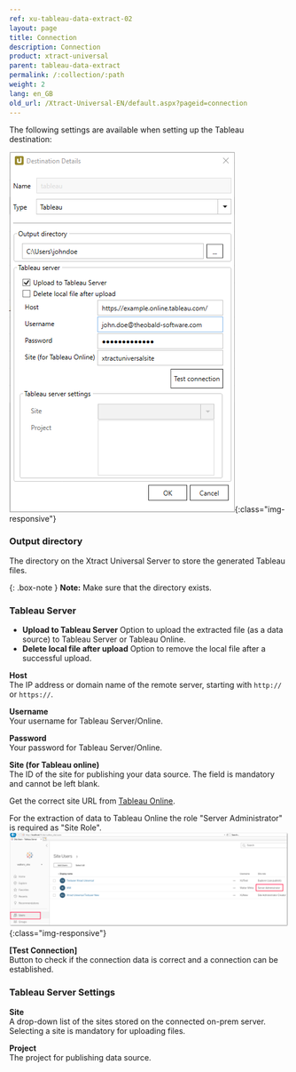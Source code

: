 ```yaml
---
ref: xu-tableau-data-extract-02
layout: page
title: Connection
description: Connection
product: xtract-universal
parent: tableau-data-extract
permalink: /:collection/:path
weight: 2
lang: en_GB
old_url: /Xtract-Universal-EN/default.aspx?pageid=connection
---
```


The following settings are available when setting up the Tableau destination:

![tableauDestinationDetails-hyper](/img/content/tableauDestinationDetails-hyper.png){:class="img-responsive"}

### Output directory
The directory on the Xtract Universal Server to store the generated Tableau files.

{: .box-note }
**Note:** Make sure that the directory exists.



### Tableau Server
- **Upload to Tableau Server**
Option to upload the extracted file (as a data source) to Tableau Server or Tableau Online.
- **Delete local file after upload**
Option to remove the local file after a successful upload.

**Host**<br>
The IP address or domain name of the remote server, starting with `http://` or `https://`.

**Username**<br>
Your username for Tableau Server/Online.

**Password**<br>
Your password for Tableau Server/Online.

**Site (for Tableau online)**<br>
The ID of the site for publishing your data source. 
The field is mandatory and cannot be left blank. 

Get the correct site URL from [Tableau Online](https://online.tableau.com/#/site/Site/workbooks).

For the extraction of data to Tableau Online the role "Server Administrator" is required as "Site Role".
![Tableau_Server_Admin](/img/content/xu/tableau_server_admin.png){:class="img-responsive"}

**[Test Connection]**<br>
Button to check if the connection data is correct and a connection can be established.

### Tableau Server Settings
**Site**<br>
A drop-down list of the sites stored on the connected on-prem server. Selecting a site is mandatory for uploading files. 

**Project**<br>
The project for publishing data source.
